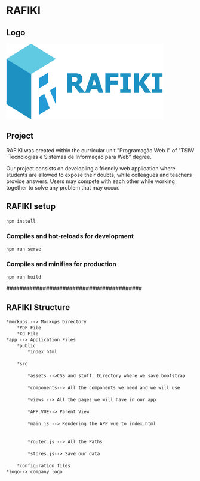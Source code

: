 # RAFIKI
## Logo
![](logo/logoR.png)
## Project

RAFIKI was created within the curricular unit "Programação Web I" of "TSIW -Tecnologias e Sistemas de Informação para Web" degree.

Our project consists on developling a friendly web application where students are allowed to expose their doubts, while colleagues and teachers provide answers. Users may compete with each other while working together to solve any problem that may occur.

## RAFIKI setup
```
npm install
```

### Compiles and hot-reloads for development
```
npm run serve
```

### Compiles and minifies for production
```
npm run build
```

######################################### 

## RAFIKI Structure
```
*mockups --> Mockups Directory
    *PDF File
    *Xd File
*app --> Application Files    
    *public
        *index.html 
    
    *src

        *assets -->CSS and stuff. Directory where we save bootstrap

        *components--> All the components we need and we will use
    
        *views --> All the pages we will have in our app
        
        *APP.VUE--> Parent View
        
        *main.js --> Rendering the APP.vue to index.html
        
        
        *router.js --> All the Paths
        
        *stores.js--> Save our data
        
    *configuration files
*logo--> company logo
```
